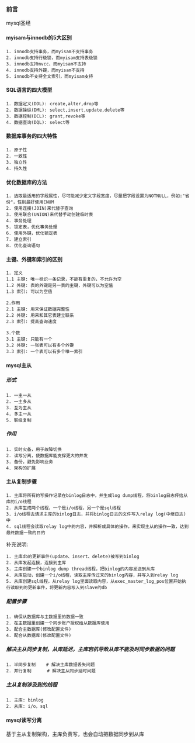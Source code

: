 ### 前言
mysql圣经

#### myisam与innodb的5大区别
```
1. innodb支持事务，而myisam不支持事务
2. innodb支持行级锁，而myisam支持表级锁
3. innodb支持mvcc，而myisam不支持      
4. innodb支持外键，而myisam不支持
5. innodb不支持全文索引，而myisam支持    
```

#### SQL语言的四大模型
```
1. 数据定义(DDL): create,alter,drop等
2. 数据操纵(DML): select,insert,update,delete等
3. 数据控制(DCL): grant,revoke等
4. 数据查询(DQL): select等
```

#### 数据库事务的四大特性
```
1. 原子性
2. 一致性
3. 独立性
4. 持久性
```

#### 优化数据库的方法
```
1. 选取最适用的字段属性，尽可能减少定义字段宽度，尽量把字段设置为NOTNULL，例如:"省份"，性别最好使用ENUM
2. 使用连接(JOIN)来代替子查询
3. 使用联合(UNION)来代替手动创建临时表
4. 事务处理
5. 锁定表，优化事务处理
6. 使用外键，优化锁定表
7. 建立索引
8. 优化查询语句
```

#### 主键、外键和索引的区别
```
1. 定义
1.1 主键: 唯一标识一条记录，不能有重复的，不允许为空
1.2 外键: 表的外键是另一表的主键，外键可以为空值
1.3 索引: 可以为空值

2.作用
2.1 主键: 用来保证数据完整性
2.2 外键: 用来和其它表建立联系
2.3 索引: 提高查询速度

3.个数
3.1 主键: 只能有一个
3.2 外键: 一张表可以有多个外键
3.3 索引: 一个表可以有多个唯一索引
```

#### mysql主从

##### 形式
```
1. 一主一从
2. 一主多从
3. 互为主从
4. 多主一从
5. 联级复制
```

##### 作用
```
1. 实时灾备，用于故障切换
2. 读写分离，使数据库能支撑更大的并发
3. 备份，避免影响业务
4. 架构的扩展
```

#### 主从复制步骤
```
1. 主库将所有的写操作记录在binlog日志中，并生成log dump线程，将binlog日志传给从库的i/o线程
2. 从库生成两个线程，一个是i/o线程，另一个是sql线程
3. i/o线程去请求主库的binlog日志，并将binlog日志的文件写入relay log(中继日志)中
4. sql线程会读取relay log中的内容，并解析成具体的操作，来实现主从的操作一致，达到最终数据一致的目的
```
补充说明:       
```
1. 主库db的更新事件(update、insert、delete)被写到binlog
2. 从库发起连接，连接到主库
3. 主库创建一个binlog dump thread线程，把binlog的内容发送到从库
4. 从库启动，创建一个i/o线程，读取主库传过来的binlog内容，并写入到relay log
5. 从库创建sql线程，从relay log里面读取内容，从exec_master_log_pos位置开始执行读取到的更新事件，将更新内容写入到slave的db
```

##### 配置步骤
```
1. 确保从数据库与主数据里的数据一致
2. 在主数据里创建一个同步账户授权给从数据库使用
3. 配合主数据库(修改配置文件)
4. 配合从数据库(修改配置文件)
```

##### 解决主从同步复制，从库延迟，主库宕机导致从库不能及时同步数据的问题
```
1. 半同步复制    # 解决主库数据丢失问题
2. 并行复制      # 解决主从同步延时问题
```

##### 主从复制涉及到的线程
```
1. 主库: binlog
2. 从库: i/o，sql
```

#### mysql读写分离
基于主从复制架构，主库负责写，也会自动把数据同步到从库
